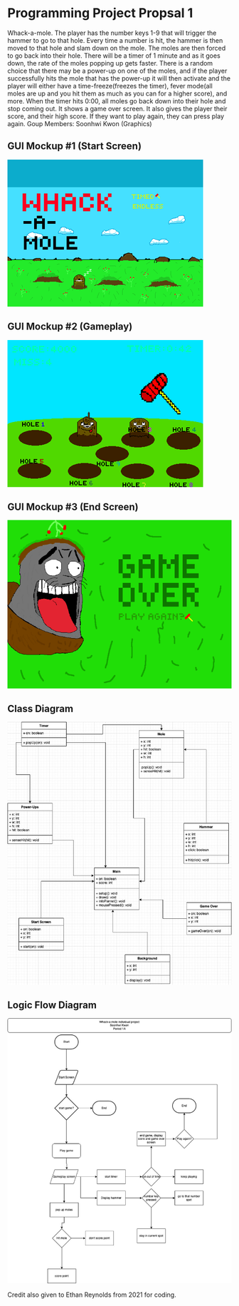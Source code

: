 # Programming Project Propsal 1
Whack-a-mole. The player has the number keys 1-9 that will trigger the hammer to go to that hole. Every time a number is hit, the hammer is then moved to that hole and slam down on the mole. The moles are then forced to go back into their hole. There will be a timer of 1 minute and as it goes down, the rate of the moles popping up gets faster. There is a random choice that there may be a power-up on one of the moles, and if the player successfully hits the mole that has the power-up it will then activate and the player will either have a time-freeze(freezes the timer), fever mode(all moles are up and you hit them as much as you can for a higher score), and more. When the timer hits 0:00, all moles go back down into their hole and stop coming out. It shows a game over screen. It also gives the player their score, and their high score. If they want to play again, they can press play again. 
Goup Members:
Soonhwi Kwon (Graphics) 

## GUI Mockup #1 (Start Screen)
![Start Screen](https://github.com/Sun-Punks/ProgrammingProjectB3/blob/main/images/pixil-frame-0_1.png)


## GUI Mockup #2 (Gameplay)
![Gameplay](https://github.com/Sun-Punks/ProgrammingProjectB3/blob/main/images/pixil-frame-0_3-1.png)

## GUI Mockup #3 (End Screen)
![End Screen](https://github.com/Sun-Punks/ProgrammingProjectB3/blob/main/images/pixil-frame-0_2-1.png)


## Class Diagram
![Diagram](https://github.com/Sun-Punks/ProgrammingProjectB3/blob/main/images/Whack-A-MoleDiagram.jpg?raw=true)

## Logic Flow Diagram
![Diagram](https://github.com/Sun-Punks/ProgrammingProjectB3/blob/main/images/Untitled%20Diagram%20(1).jpg)

Credit also given to Ethan Reynolds from 2021 for coding.
